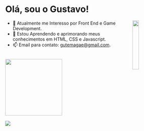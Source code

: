 # Olá, sou o Gustavo!
<img align = "right" height = 20% width = 20% src = "https://cdn.discordapp.com/attachments/1007487736795631617/1007487827698782228/2fc1b8f82e14172e3bcae39ca8c8ab33.gif"/>

- 👀 Atualmente me Interesso por Front End e Game Development.
- 🌱 Estou Aprendendo e aprimorando meus conhecimentos em HTML, CSS e Javascript.
- 📫 Email para contato: gutemagae@gmail.com.
</br>
  
<div>
  <a href = "https://github.com/CyberGutz">
  <img height = "180em" src = "https://github-readme-stats.vercel.app/api?username=CyberGutz&count_private=true&show_icons=true&theme=tokyonight&locale=pt-br"/>
</div></br>
  
<div>
  <a href = "https://github.com/CyberGutz">
  <img hight = "180em" src = "https://github-readme-stats.vercel.app/api/top-langs/?username=CyberGutz&languagecount=8&theme=tokyonight&locale=pt-br"/>
</div></br>

